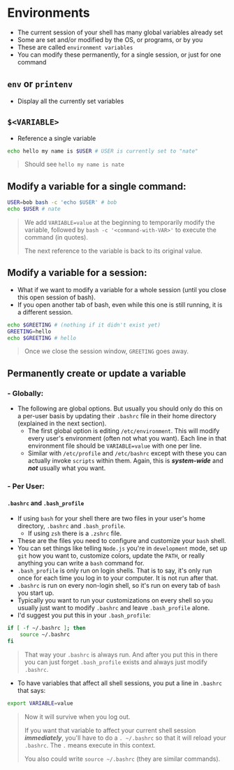 # Environments

- The current session of your shell has many global variables already set
- Some are set and/or modified by the OS, or programs, or by you
- These are called `environment variables`
- You can modify these permanently, for a single session, or just for one command

## `env` or `printenv`

- Display all the currently set variables

## `$<VARIABLE>`

- Reference a single variable

```sh
echo hello my name is $USER # USER is currently set to "nate"
```

> Should see `hello my name is nate`

## Modify a variable for a single command:

```sh
USER=bob bash -c 'echo $USER' # bob
echo $USER # nate
```

> We add `VARIABLE=value` at the beginning to temporarily modify the variable, followed by `bash -c '<command-with-VAR>'` to execute the command (in quotes).
>
> The next reference to the variable is back to its original value.

## Modify a variable for a session:

- What if we want to modify a variable for a whole session (until you close this open session of bash).
- If you open another tab of bash, even while this one is still running, it is a different session.

```sh
echo $GREETING # (nothing if it didn't exist yet)
GREETING=hello
echo $GREETING # hello
```

> Once we close the session window, `GREETING` goes away.

## Permanently create or update a variable

### \- Globally:

- The following are global options. But usually you should only do this on a per-user basis by updating their `.bashrc` file in their home directory (explained in the next section).
  - The first global option is editing `/etc/environment`. This will modify every user's environment (often not what you want). Each line in that environment file should be `VARIABLE=value` with one per line.
  - Similar with `/etc/profile` and `/etc/bashrc` except with these you can actually invoke `scripts` within them. Again, this is **_system-wide_** and **_not_** usually what you want.

### \- Per User:

#### `.bashrc` and `.bash_profile`

- If using `bash` for your shell there are two files in your user's home directory, `.bashrc` and `.bash_profile`.
  - If using `zsh` there is a `.zshrc` file.
- These are the files you need to configure and customize your `bash` shell.
- You can set things like telling `Node.js` you're in `development` mode, set up `git` how you want to, customize colors, update the `PATH`, or really anything you can write a `bash` command for.
- `.bash_profile` is only run on login shells. That is to say, it's only run once for each time you log in to your computer. It is not run after that.
- `.bashrc` is run on every non-login shell, so it's run on every tab of `bash` you start up.
- Typically you want to run your customizations on every shell so you usually just want to modify `.bashrc` and leave `.bash_profile` alone.
- I'd suggest you put this in your `.bash_profile`:

```sh
if [ -f ~/.bashrc ]; then
    source ~/.bashrc
fi
```

> That way your `.bashrc` is always run. And after you put this in there you can just forget `.bash_profile` exists and always just modify `.bashrc`.

- To have variables that affect all shell sessions, you put a line in `.bashrc` that says:

```sh
export VARIABLE=value
```

> Now it will survive when you log out.
>
> If you want that variable to affect your current shell session **_immediately_**, you'll have to do a `. ~/.bashrc` so that it will reload your `.bashrc`. The `.` means execute in this context.
>
> You also could write `source ~/.bashrc` (they are similar commands).
